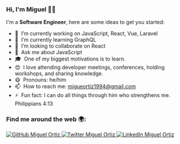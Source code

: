 <!--
**miguelortizdev/miguelortizdev** is a ✨ _special_ ✨ repository because its `README.md` (this file) appears on your GitHub profile.

- 🤔 &nbsp;I’m looking for help with ...
-->

### Hi, I'm Miguel 👋🏽

I'm a **Software Engineer**, here are some ideas to get you started:

- 🔭 &nbsp;I’m currently working on JavaScript, React, Vue, Laravel
- 🌱 &nbsp;I’m currently learning GraphQL
- 👯 &nbsp;I’m looking to collaborate on React
- 💬 &nbsp;Ask me about JavaScript
- 🎓 &nbsp;One of my biggest motivations is to learn.
- 😍 &nbsp;I love attending developer meetings, conferences, holding workshops, and sharing knowledge.
- 😄 &nbsp;Pronouns: he/him
- 📫 &nbsp;How to reach me: migueortiz1994@gmail.com
- ⚡ &nbsp;Fun fact: I can do all things through him who strengthens me. Philippians 4:13

### Find me around the web 🌍:

<p align="left">
    <a href="https://github.com/miguelortizdev">
        <img src="https://img.shields.io/github/followers/miguelortizdev.svg?label=GitHub&style=social" alt="GitHub Miguel Ortiz">
    </a>
    <a href="https://twitter.com/miguelortizdev">
        <img src="https://img.shields.io/twitter/follow/miguelortizdev?label=Twitter&style=social" alt="Twitter Miguel Ortiz">
    </a>
    <a href="https://www.linkedin.com/in/miguelortizdev">
        <img src="https://img.shields.io/badge/LinkedIn--_.svg?style=social&logo=linkedin" alt="LinkedIn Miguel Ortiz">
    </a>
</p>